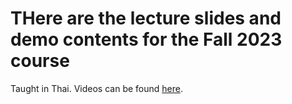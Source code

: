 # THere are the lecture slides and demo contents for the Fall 2023 course
Taught in Thai. Videos can be found [here](https://github.com/cmb-chula/comp-biol-3000788/blob/main/TH_videos.md).
